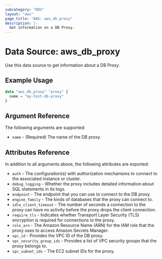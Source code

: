 ```yaml
---
subcategory: "RDS"
layout: "aws"
page_title: "AWS: aws_db_proxy"
description: |-
  Get information on a DB Proxy.
---
```


# Data Source: aws_db_proxy

Use this data source to get information about a DB Proxy.

## Example Usage

```terraform
data "aws_db_proxy" "proxy" {
  name = "my-test-db-proxy"
}
```

## Argument Reference

The following arguments are supported:

* `name` - (Required) The name of the DB proxy.

## Attributes Reference

In addition to all arguments above, the following attributes are exported:

* `auth` - The configuration(s) with authorization mechanisms to connect to the associated instance or cluster.
* `debug_logging` - Whether the proxy includes detailed information about SQL statements in its logs.
* `endpoint` - The endpoint that you can use to connect to the DB proxy.
* `engine_family` - The kinds of databases that the proxy can connect to.
* `idle_client_timeout` - The number of seconds a connection to the proxy can have no activity before the proxy drops the client connection.
* `require_tls` - Indicates whether Transport Layer Security (TLS) encryption is required for connections to the proxy.
* `role_arn` - The Amazon Resource Name (ARN) for the IAM role that the proxy uses to access Amazon Secrets Manager.
* `vpc_id` - Provides the VPC ID of the DB proxy.
* `vpc_security_group_ids` - Provides a list of VPC security groups that the proxy belongs to.
* `vpc_subnet_ids` - The EC2 subnet IDs for the proxy.
